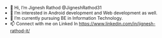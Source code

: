 - 👋 Hi, I’m Jignesh Rathod @JigneshRathod31
- 👀 I’m interested in Android development and Web development as well.
- 🌱 I’m currently pursuing BE in Information Technology.
- 📫 Connect with me on Linked In https://www.linkedin.com/in/jignesh-rathod-it/

<!---
JigneshRathod31/JigneshRathod31 is a ✨ special ✨ repository because its `README.md` (this file) appears on your GitHub profile.
You can click the Preview link to take a look at your changes.
--->
